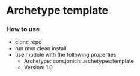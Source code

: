 # Archetype template

### How to use
* clone repo
* run mvn clean install
* use module with the following properties
  * Archetype: com.jonichi.archetypes:template
  * Version: 1.0